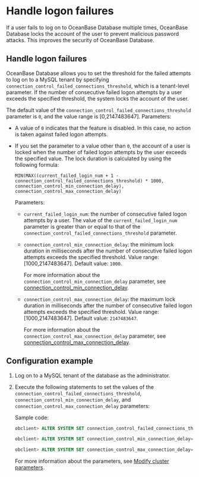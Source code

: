 # Handle logon failures

If a user fails to log on to OceanBase Database multiple times, OceanBase Database locks the account of the user to prevent malicious password attacks. This improves the security of OceanBase Database.

## Handle logon failures

OceanBase Database allows you to set the threshold for the failed attempts to log on to a MySQL tenant by specifying `connection_control_failed_connections_threshold`, which is a tenant-level parameter. If the number of consecutive failed logon attempts by a user exceeds the specified threshold, the system locks the account of the user.

The default value of the `connection_control_failed_connections_threshold` parameter is `0`, and the value range is \[0,2147483647\].  Parameters:

* A value of `0` indicates that the feature is disabled. In this case, no action is taken against failed logon attempts.

* If you set the parameter to a value other than `0`, the account of a user is locked when the number of failed logon attempts by the user exceeds the specified value. The lock duration is calculated by using the following formula:

   `MIN(MAX((current_failed_login_num + 1 - connection_control_failed_connections_threshold) * 1000, connection_control_min_connection_delay), connection_control_max_connection_delay)`

   Parameters:

   * `current_failed_login_num`: the number of consecutive failed logon attempts by a user. The value of the `current_failed_login_num` parameter is greater than or equal to that of the `connection_control_failed_connections_threshold` parameter.

   * `connection_control_min_connection_delay`: the minimum lock duration in milliseconds after the number of consecutive failed logon attempts exceeds the specified threshold. Value range: \[1000,2147483647\]. Default value: `1000`.

      For more information about the `connection_control_min_connection_delay` parameter, see [connection_control_min_connection_delay](../../../../../500.system-reference/100.system-configuration-items/400.tenant-level-configuration-items/600.connection_control_min_connection_delay.md).

   * `connection_control_max_connection_delay`: the maximum lock duration in milliseconds after the number of consecutive failed logon attempts exceeds the specified threshold. Value range: \[1000,2147483647\]. Default value: `2147483647`.

      For more information about the `connection_control_max_connection_delay` parameter, see [connection_control_max_connection_delay](../../../../../500.system-reference/100.system-configuration-items/400.tenant-level-configuration-items/700.connection_control_max_connection_delay.md).

## Configuration example

1. Log on to a MySQL tenant of the database as the administrator.

2. Execute the following statements to set the values of the `connection_control_failed_connections_threshold`, `connection_control_min_connection_delay`, and `connection_control_max_connection_delay` parameters:

   Sample code:

   ```sql
   obclient> ALTER SYSTEM SET connection_control_failed_connections_threshold=5;

   obclient> ALTER SYSTEM SET connection_control_min_connection_delay=60000;

   obclient> ALTER SYSTEM SET connection_control_max_connection_delay=360000;
   ```

   For more information about the parameters, see [Modify cluster parameters](../../../../../../600.manage/100.cluster-management/300.common-cluster-operations/1300.modify-cluster-parameters.md).
